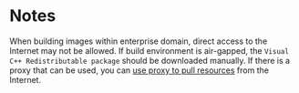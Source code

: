 # Notes

When building images within enterprise domain, direct access to the Internet may not be allowed. If build environment is air-gapped, the `Visual C++ Redistributable package` should be downloaded manually.
If there is a proxy that can be used, you can [use proxy to pull resources](../pull-resources-vi-proxy/README.md) from the Internet.
